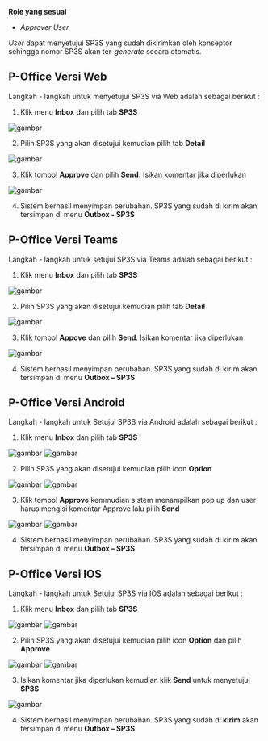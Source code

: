 **Role yang sesuai**

- *Approver User*

*User* dapat menyetujui SP3S yang sudah dikirimkan oleh konseptor sehingga nomor SP3S akan ter-*generate* secara otomatis. 

## **P-Office Versi Web**

Langkah - langkah untuk menyetujui SP3S via Web adalah sebagai berikut :

1. Klik menu **Inbox** dan pilih tab **SP3S**

![gambar](SP3S/SP3S_Web/SP30.png)

2. Pilih SP3S yang akan disetujui kemudian pilih tab **Detail**

![gambar](SP3S/SP3S_Web/SP31.png)

3. Klik tombol **Approve** dan pilih **Send.** Isikan komentar jika diperlukan

![gambar](SP3S/SP3S_Web/SP32.png)

4. Sistem berhasil menyimpan perubahan. SP3S yang sudah di kirim akan tersimpan di menu **Outbox - SP3S**

## **P-Office Versi Teams**

Langkah - langkah untuk setujui SP3S via Teams adalah sebagai berikut :

1. Klik menu **Inbox** dan pilih tab **SP3S**

![gambar](SP3S/SP3S_Teams/SP3S31.png)

2. Pilih SP3S yang akan disetujui kemudian pilih tab **Detail**

![gambar](SP3S/SP3S_Teams/SP3S32.png)

3. Klik tombol **Appove** dan pilih **Send**. Isikan komentar jika diperlukan

![gambar](SP3S/SP3S_Teams/SP3S33.png)

4. Sistem berhasil menyimpan perubahan. SP3S yang sudah di kirim akan tersimpan di menu **Outbox – SP3S**

## **P-Office Versi Android**

Langkah - langkah untuk Setujui SP3S via Android adalah sebagai berikut : 

1. Klik menu **Inbox** dan pilih tab **SP3S**
   
![gambar](SP3S/SP3S_Android/SetujuSP3S/A01.jpg) ![gambar](SP3S/SP3S_Android/SetujuSP3S/A02.jpg)
   
2. Pilih SP3S yang akan disetujui kemudian pilih icon **Option**

![gambar](SP3S/SP3S_Android/SetujuSP3S/A03.jpg) ![gambar](SP3S/SP3S_Android/SetujuSP3S/A04.jpg)

3. Klik tombol **Approve** kemmudian sistem menampilkan pop up dan user  harus mengisi komentar Approve lalu pilih **Send**

![gambar](SP3S/SP3S_Android/SetujuSP3S/A05.jpg) ![gambar](SP3S/SP3S_Android/SetujuSP3S/A06.jpg)

4. Sistem berhasil menyimpan perubahan. SP3S yang sudah di kirim akan tersimpan di menu **Outbox – SP3S**

## **P-Office Versi IOS**

Langkah - langkah untuk Setujui SP3S via IOS adalah sebagai berikut : 

1.	Klik menu **Inbox** dan pilih tab **SP3S**

![gambar](SP3S/SP3S_IOS/SP3S-20.1.png) ![gambar](SP3S/SP3S_IOS/SP3S-20.2.png)

2.	Pilih SP3S yang akan disetujui kemudian pilih icon **Option** dan pilih **Approve**

![gambar](SP3S/SP3S_IOS/SP3S-21.1.png) ![gambar](SP3S/SP3S_IOS/SP3S-21.2.png)

3.	Isikan komentar jika diperlukan kemudian klik **Send** untuk menyetujui **SP3S**

![gambar](SP3S/SP3S_IOS/SP3S-22.png)

4.	Sistem berhasil menyimpan perubahan. SP3S yang sudah di **kirim** akan tersimpan di menu **Outbox – SP3S**
